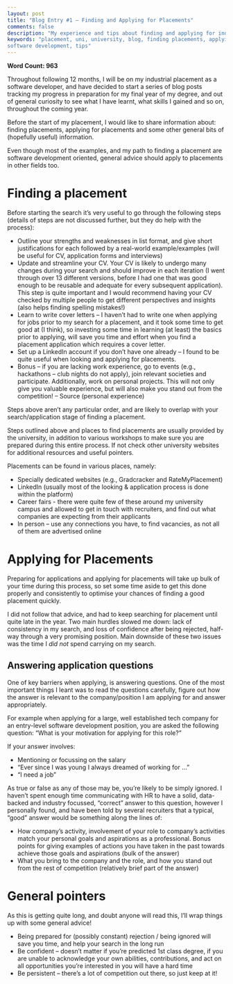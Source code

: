 ```yaml
---
layout: post
title: "Blog Entry #1 – Finding and Applying for Placements"
comments: false
description: "My experience and tips about finding and applying for industrial placements"
keywords: "placement, uni, university, blog, finding placements, applying for placements, internship, software engineering, 
software development, tips"
---
```


**Word Count: 963**

Throughout following 12 months, I will be on my industrial placement as a software developer, and have decided to start a series of 
blog posts tracking my progress in preparation for my final year of my degree, and out of general curiosity to see what I have learnt, 
what skills I gained and so on, throughout the coming year.

Before the start of my placement, I would like to share information about: finding placements, applying for placements and some other 
general bits of (hopefully useful) information.

Even though most of the examples, and my path to finding a placement are software development oriented, general advice should apply 
to placements in other fields too.

# Finding a placement
Before starting the search it’s very useful to go through the following steps (details of steps are not discussed further, but they do 
help with the process):

-	Outline your strengths and weaknesses in list format, and give short justifications for each followed by a real-world 
example/examples (will be useful for CV, application forms and interviews)
-	Update and streamline your CV. Your CV is likely to undergo many changes during your search and should improve in each iteration 
(I went through over 13 different versions, before I had one that was good enough to be reusable and adequate for every subsequent 
application). This step is quite important and I would recommend having your CV checked by multiple people to get different 
perspectives and insights (also helps finding spelling mistakes!)
-	Learn to write cover letters – I haven’t had to write one when applying for jobs prior to my search for a placement, and it took 
some time to get good at (I think), so investing some time in learning (at least) the basics prior to applying, will save you time 
and effort when you find a placement application which requires a cover letter.
-	Set up a LinkedIn account if you don’t have one already – I found to be quite useful when looking and applying for placements.
-	Bonus – if you are lacking work experience, go to events (e.g., hackathons – club nights do not apply), join relevant societies 
and participate. Additionally, work on personal projects. This will not only give you valuable experience, but will also make you 
stand out from the competition! – Source (personal experience)

Steps above aren’t any particular order, and are likely to overlap with your search/application stage of finding a placement. 

Steps outlined above and places to find placements are usually provided by the university, in addition to various workshops to make 
sure you are prepared during this entire process. If not check other university websites for additional resources and useful pointers.

Placements can be found in various places, namely:

-	Specially dedicated websites (e.g., Gradcracker and RateMyPlacement)
-	LinkedIn (usually most of the looking & application process is done within the platform)
-	Career fairs - there were quite few of these around my university campus and allowed to get in touch with recruiters, and find out 
what companies are expecting from their applicants
-	In person – use any connections you have, to find vacancies, as not all of them are advertised online

# Applying for Placements
Preparing for applications and applying for placements will take up bulk of your time during this process, so set some time aside to 
get this done properly and consistently to optimise your chances of finding a good placement quickly.

I did not follow that advice, and had to keep searching for placement until quite late in the year. Two main hurdles slowed me down: 
lack of consistency in my search, and loss of confidence after being rejected, half-way through a very promising position. Main 
downside of these two issues was the time I *did not* spend carrying on my search.

## Answering application questions
One of key barriers when applying, is answering questions. One of the most important things I leant was to read the questions 
carefully, figure out how the answer is relevant to the company/position I am applying for and answer appropriately.

For example when applying for a large, well established tech company for an entry-level software development position, you are asked 
the following question: “What is your motivation for applying for this role?”

If your answer involves:

-	Mentioning or focussing on the salary
-	“Ever since I was young I always dreamed of working for …”
-	“I need a job”

As true or false as any of those may be, you’re likely to be simply ignored. I haven’t spent enough time communicating with HR to 
have a solid, data-backed and industry focussed, “correct” answer to this question, however I personally found, and have been told 
by several recruiters that a typical, “good” answer would be something along the lines of:

-	How company’s activity, involvement of your role to company’s activities match your personal goals and aspirations as a professional. 
Bonus points for giving examples of actions you have taken in the past towards achieve those goals and aspirations (bulk of the answer)
-	What you bring to the company and the role, and how you stand out from the rest of competition (relatively brief part of the answer)

# General pointers
As this is getting quite long, and doubt anyone will read this, I’ll wrap things up with some general advice!

-	Being prepared for (possibly constant) rejection / being ignored will save you time, and help your search in the long run
-	Be confident – doesn’t matter if you’re predicted 1st class degree, if you are unable to acknowledge your own abilities, 
contributions, and act on all opportunities you’re interested in you will have a hard time
-	Be persistent – there’s a lot of competition out there, so just keep at it!
